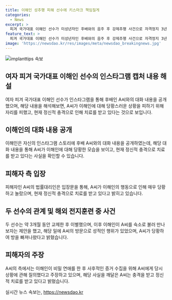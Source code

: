```yaml
---
title: 이해인 성추행 피해 선수에 키스마크 책임질게
categories:
  - News
excerpt: >
  피겨 국가대표 이해인 선수가 미성년자인 후배와의 음주 후 강제추행 사건으로 자격정지 3년 징계를 받았다. 이해인은 피해자와의 대화 내용을 공개하면서 사건에 대한 반박을 시도하고 있다. 하지만 피해자 측은 이해인의 행동으로 인해 정신적 충격을 받고 있다고 주장하고 있으며, 사건은 더욱 복잡한 양상을 띠고 있다. A선수 측은 이해인의 방에서의 성적 행위 및 정신적 충격을 강조하면서 사건의 심각성을 강조하고 있다.
feature_text: >
  피겨 국가대표 이해인 선수가 미성년자인 후배와의 음주 후 강제추행 사건으로 자격정지 3년 징계를 받았다. 이해인은 피해자와의 대화 내용을 공개하면서 사건에 대한 반박을 시도하고 있다. 하지만 피해자 측은 이해인의 행동으로 인해 정신적 충격을 받고 있다고 주장하고 있으며, 사건은 더욱 복잡한 양상을 띠고 있다. A선수 측은 이해인의 방에서의 성적 행위 및 정신적 충격을 강조하면서 사건의 심각성을 강조하고 있다.
image: 'https://newsdao.kr/res/images/meta/newsdao_breakingnews.jpg'
---
```


<p><img src="https://newsdao.kr/res/images/meta/newsdao_breakingnews.jpg" alt="implanttips 속보" /></p>

<h2 data-ke-size="size26">여자 피겨 국가대표 이해인 선수의 인스타그램 캡처 내용 해설</h2>

<p data-ke-size="size16">여자 피겨 국가대표 이해인 선수가 인스타그램을 통해 후배인 A씨와의 대화 내용을 공개했으며, 해당 내용을 해석해보면, A씨가 이해인에 대해 당황스러운 상황을 피하기 위해 자리를 피했고, 현재 정신적 충격으로 인해 치료를 받고 있다는 것으로 보입니다.</p>

<h2 data-ke-size="size26">이해인의 대화 내용 공개</h2>

<p data-ke-size="size16">이해인은 자신의 인스타그램 스토리에 후배 A씨와의 대화 내용을 공개하였는데, 해당 대화 내용을 통해 A씨가 이해인에 대해 당황한 모습을 보이고, 현재 정신적 충격으로 치료를 받고 있다는 사실을 확인할 수 있습니다.</p>

<h2 data-ke-size="size26">피해자 측 입장</h2>

<p data-ke-size="size16">피해자인 A씨의 법률대리인은 입장문을 통해, A씨가 이해인의 행동으로 인해 매우 당황하고 놀랐으며, 현재 정신적 충격으로 치료를 받고 있다고 밝히고 있습니다.</p>

<h2 data-ke-size="size26">두 선수의 관계 및 해외 전지훈련 중 사건</h2>

<p data-ke-size="size16">두 선수는 약 3개월 동안 교제한 후 이별했으며, 이후 이해인이 A씨를 숙소로 불러 만나보자는 제안을 했고, 해당 일에 A씨의 방문으로 성적인 행위가 있었으며, A씨가 당황하여 방을 빠져나왔다고 밝혔습니다.</p>

<h2 data-ke-size="size26">피해자의 주장</h2>

<p data-ke-size="size16">A씨의 측에서는 이해인이 비밀 연애를 한 후 사후적인 증거 수집을 위해 A씨에게 당시 상황에 관해 질의했다고 주장하고 있으며, 해당 사실을 깨달은 A씨는 충격을 받고 정신적 치료를 받고 있다고 밝혔습니다.</p>
실시간 뉴스 속보는, <a href="https://newsdao.kr" rel="dofollow">https://newsdao.kr</a>


